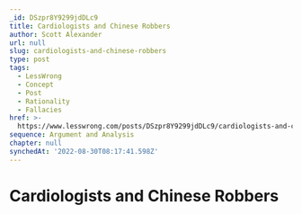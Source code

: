 ```yaml
---
_id: DSzpr8Y9299jdDLc9
title: Cardiologists and Chinese Robbers
author: Scott Alexander
url: null
slug: cardiologists-and-chinese-robbers
type: post
tags:
  - LessWrong
  - Concept
  - Post
  - Rationality
  - Fallacies
href: >-
  https://www.lesswrong.com/posts/DSzpr8Y9299jdDLc9/cardiologists-and-chinese-robbers
sequence: Argument and Analysis
chapter: null
synchedAt: '2022-08-30T08:17:41.598Z'
---
```

# Cardiologists and Chinese Robbers

